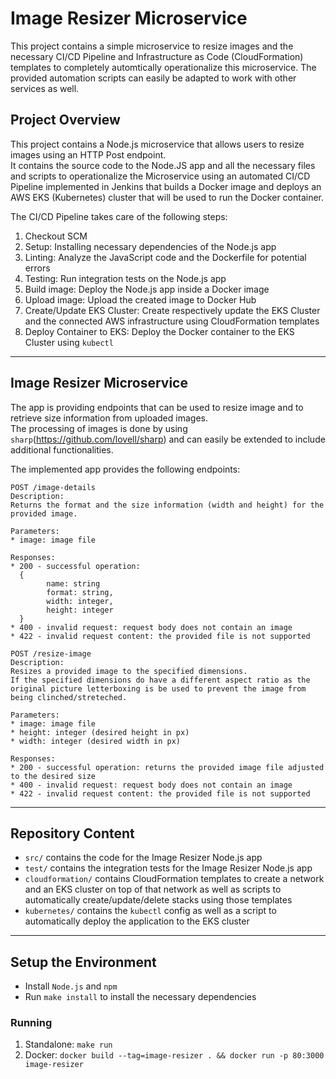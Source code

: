 # Image Resizer Microservice
This project contains a simple microservice to resize images and the necessary CI/CD Pipeline and Infrastructure as Code (CloudFormation) templates to completely automtically operationalize this microservice. The provided automation scripts can easily be adapted to work with other services as well.

## Project Overview
This project contains a Node.js microservice that allows users to resize images using an HTTP Post endpoint.\
It contains the source code to the Node.JS app and all the necessary files and scripts to operationalize the Microservice  using an automated CI/CD Pipeline implemented in Jenkins that builds a Docker image and deploys an AWS EKS (Kubernetes) cluster that will be used to run the Docker container.

The CI/CD Pipeline takes care of the following steps:
1. Checkout SCM
1. Setup: Installing necessary dependencies of the Node.js app
1. Linting: Analyze the JavaScript code and the Dockerfile for potential errors
1. Testing: Run integration tests on the Node.js app
1. Build image: Deploy the Node.js app inside a Docker image
1. Upload image: Upload the created image to Docker Hub
1. Create/Update EKS Cluster: Create respectively update the EKS Cluster and the connected AWS infrastructure using CloudFormation templates
1. Deploy Container to EKS: Deploy the Docker container to the EKS Cluster using `kubectl`

---

## Image Resizer Microservice
The app is providing endpoints that can be used to resize image and to retrieve size information from uploaded images.\
The processing of images is done by using `sharp`(https://github.com/lovell/sharp) and can easily be extended to include additional functionalities.

The implemented app provides the following endpoints:

```
POST /image-details
Description:
Returns the format and the size information (width and height) for the provided image.

Parameters:
* image: image file

Responses:
* 200 - successful operation:
  {
        name: string
        format: string,
        width: integer,
        height: integer
  }
* 400 - invalid request: request body does not contain an image
* 422 - invalid request content: the provided file is not supported
```

```
POST /resize-image
Description:
Resizes a provided image to the specified dimensions.
If the specified dimensions do have a different aspect ratio as the original picture letterboxing is be used to prevent the image from being clinched/streteched.

Parameters:
* image: image file
* height: integer (desired height in px)
* width: integer (desired width in px)

Responses:
* 200 - successful operation: returns the provided image file adjusted to the desired size
* 400 - invalid request: request body does not contain an image
* 422 - invalid request content: the provided file is not supported
```

---

## Repository Content

* `src/` contains the code for the Image Resizer Node.js app
* `test/` contains the integration tests for the Image Resizer Node.js app
* `cloudformation/` contains CloudFormation templates to create a network and an EKS cluster on top of that network as well as scripts to automatically create/update/delete stacks using those templates
* `kubernetes/` contains the `kubectl` config as well as a script to automatically deploy the application to the EKS cluster

---

## Setup the Environment

* Install `Node.js` and `npm`
* Run `make install` to install the necessary dependencies

### Running

1. Standalone:  `make run`
1. Docker:  `docker build --tag=image-resizer . && docker run -p 80:3000 image-resizer`
